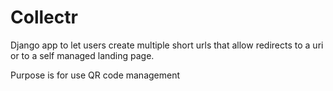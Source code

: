 # Collectr

Django app to let users create multiple short urls that allow redirects to a uri or to a self managed landing page.

Purpose is for use QR code management
